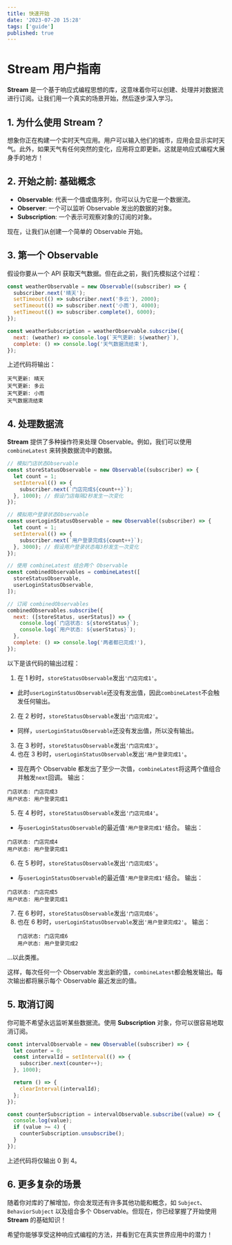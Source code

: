 ```yaml
---
title: 快速开始
date: '2023-07-20 15:28'
tags: ['guide']
published: true
---
```


# Stream 用户指南

**Stream** 是一个基于响应式编程思想的库，这意味着你可以创建、处理并对数据流进行订阅。让我们用一个真实的场景开始，然后逐步深入学习。

## 1. 为什么使用 Stream？

想象你正在构建一个实时天气应用。用户可以输入他们的城市，应用会显示实时天气。此外，如果天气有任何突然的变化，应用将立即更新。这就是响应式编程大展身手的地方！

## 2. 开始之前: 基础概念

- **Observable**: 代表一个值或值序列，你可以认为它是一个数据流。
- **Observer**: 一个可以监听 Observable 发出的数据的对象。
- **Subscription**: 一个表示可观察对象的订阅的对象。

现在，让我们从创建一个简单的 Observable 开始。

## 3. 第一个 Observable

假设你要从一个 API 获取天气数据。但在此之前，我们先模拟这个过程：

```javascript
const weatherObservable = new Observable((subscriber) => {
  subscriber.next('晴天');
  setTimeout(() => subscriber.next('多云'), 2000);
  setTimeout(() => subscriber.next('小雨'), 4000);
  setTimeout(() => subscriber.complete(), 6000);
});

const weatherSubscription = weatherObservable.subscribe({
  next: (weather) => console.log(`天气更新: ${weather}`),
  complete: () => console.log('天气数据流结束'),
});
```

上述代码将输出：

```
天气更新: 晴天
天气更新: 多云
天气更新: 小雨
天气数据流结束
```

## 4. 处理数据流

**Stream** 提供了多种操作符来处理 Observable。例如，我们可以使用 `combineLatest` 来转换数据流中的数据。

```javascript
// 模拟门店状态Observable
const storeStatusObservable = new Observable((subscriber) => {
  let count = 1;
  setInterval(() => {
    subscriber.next(`门店完成${count++}`);
  }, 1000); // 假设门店每隔2秒发生一次变化
});

// 模拟用户登录状态Observable
const userLoginStatusObservable = new Observable((subscriber) => {
  let count = 1;
  setInterval(() => {
    subscriber.next(`用户登录完成${count++}`);
  }, 3000); // 假设用户登录状态每3秒发生一次变化
});

// 使用 combineLatest 结合两个 Observable
const combinedObservables = combineLatest([
  storeStatusObservable,
  userLoginStatusObservable,
]);

// 订阅 combinedObservables
combinedObservables.subscribe({
  next: ([storeStatus, userStatus]) => {
    console.log(`门店状态: ${storeStatus}`);
    console.log(`用户状态: ${userStatus}`);
  },
  complete: () => console.log('两者都已完成!'),
});
```

以下是该代码的输出过程：

1. 在 1 秒时，`storeStatusObservable`发出`'门店完成1'`。

- 此时`userLoginStatusObservable`还没有发出值，因此`combineLatest`不会触发任何输出。

2. 在 2 秒时，`storeStatusObservable`发出`'门店完成2'`。

- 同样，`userLoginStatusObservable`还没有发出值，所以没有输出。

3. 在 3 秒时，`storeStatusObservable`发出`'门店完成3'`。
4. 也在 3 秒时，`userLoginStatusObservable`发出`'用户登录完成1'`。

- 现在两个 Observable 都发出了至少一次值，`combineLatest`将这两个值组合并触发`next`回调。
  输出：

```
门店状态: 门店完成3
用户状态: 用户登录完成1
```

5. 在 4 秒时，`storeStatusObservable`发出`'门店完成4'`。

- 与`userLoginStatusObservable`的最近值`'用户登录完成1'`结合。
  输出：

```
门店状态: 门店完成4
用户状态: 用户登录完成1
```

6. 在 5 秒时，`storeStatusObservable`发出`'门店完成5'`。

- 与`userLoginStatusObservable`的最近值`'用户登录完成1'`结合。
  输出：

```
门店状态: 门店完成5
用户状态: 用户登录完成1
```

7. 在 6 秒时，`storeStatusObservable`发出`'门店完成6'`。
8. 也在 6 秒时，`userLoginStatusObservable`发出`'用户登录完成2'`。
   输出：
   ```
   门店状态: 门店完成6
   用户状态: 用户登录完成2
   ```

...以此类推。

这样，每次任何一个 Observable 发出新的值，`combineLatest`都会触发输出。每次输出都将展示每个 Observable 最近发出的值。

## 5. 取消订阅

你可能不希望永远监听某些数据流。使用 **Subscription** 对象，你可以很容易地取消订阅。

```javascript
const intervalObservable = new Observable((subscriber) => {
  let counter = 0;
  const intervalId = setInterval(() => {
    subscriber.next(counter++);
  }, 1000);

  return () => {
    clearInterval(intervalId);
  };
});

const counterSubscription = intervalObservable.subscribe((value) => {
  console.log(value);
  if (value >= 4) {
    counterSubscription.unsubscribe();
  }
});
```

上述代码将仅输出 0 到 4。

## 6. 更多复杂的场景

随着你对库的了解增加，你会发现还有许多其他功能和概念，如 `Subject`、`BehaviorSubject` 以及组合多个 Observable。但现在，你已经掌握了开始使用 **Stream** 的基础知识！

希望你能够享受这种响应式编程的方法，并看到它在真实世界应用中的潜力！
